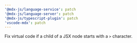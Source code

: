 ```yaml
---
'@mdx-js/language-service': patch
'@mdx-js/language-server': patch
'@mdx-js/typescript-plugin': patch
'vscode-mdx': patch
---
```


Fix virtual code if a child of a JSX node starts with a `>` character.
